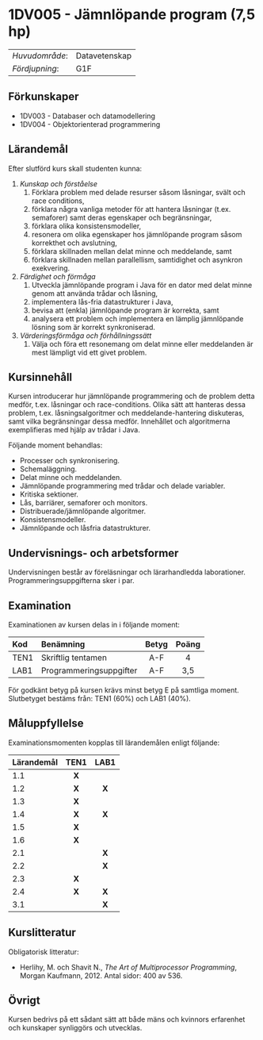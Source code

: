 # 1DV005 - Jämnlöpande program (7,5 hp)

|     |     |
| --- | --- | 
| *Huvudområde*: | Datavetenskap | 
| *Fördjupning*: | G1F | 

## Förkunskaper

- 1DV003 - Databaser och datamodellering
- 1DV004 - Objektorienterad programmering

## Lärandemål

Efter slutförd kurs skall studenten kunna:

1. *Kunskap och förståelse*
    1. Förklara problem med delade resurser såsom låsningar, svält och race conditions,
    2. förklara några vanliga metoder för att hantera låsningar (t.ex. semaforer) samt deras egenskaper och begränsningar,
    3. förklara olika konsistensmodeller,
    4. resonera om olika egenskaper hos jämnlöpande program såsom korrekthet och avslutning,
    5. förklara skillnaden mellan delat minne och meddelande, samt
    6. förklara skillnaden mellan parallellism, samtidighet och asynkron exekvering.
2. *Färdighet och förmåga*
    1. Utveckla jämnlöpande program i Java för en dator med delat minne genom att använda trådar och låsning,
    2. implementera lås-fria datastrukturer i Java, 
    3. bevisa att (enkla) jämnlöpande program är korrekta, samt
    4. analysera ett problem och implementera en lämplig jämnlöpande lösning som är korrekt synkroniserad.
3. *Värderingsförmåga och förhållningssätt*
    1. Välja och föra ett resonemang om delat minne eller meddelanden är mest lämpligt vid ett givet problem.

## Kursinnehåll

Kursen introducerar hur jämnlöpande programmering och de problem detta medför, t.ex. låsningar och race-conditions. Olika sätt att hanteras dessa problem, t.ex. låsningsalgoritmer och meddelande-hantering diskuteras, samt vilka begränsningar dessa medför. Innehållet och algoritmerna exemplifieras med hjälp av trådar i Java.

Följande moment behandlas:

- Processer och synkronisering.
- Schemaläggning.
- Delat minne och meddelanden.
- Jämnlöpande programmering med trådar och delade variabler.
- Kritiska sektioner.
- Lås, barriärer, semaforer och monitors.
- Distribuerade/jämnlöpande algoritmer.
- Konsistensmodeller.
- Jämnlöpande och låsfria datastrukturer.

## Undervisnings- och arbetsformer

Undervisningen består av föreläsningar och lärarhandledda laborationer. Programmeringsuppgifterna sker i par.  

## Examination

Examinationen av kursen delas in i följande moment:

| Kod  | Benämning               | Betyg | Poäng | 
| :--- | :-----------------------| :---: | :---: |
| TEN1 | Skriftlig tentamen      | A-F   | 4     |
| LAB1 | Programmeringsuppgifter | A-F   | 3,5   |

För godkänt betyg på kursen krävs minst betyg E på samtliga moment. Slutbetyget bestäms från: TEN1 (60%) och LAB1 (40%).

## Måluppfyllelse

Examinationsmomenten kopplas till lärandemålen enligt följande:

| Lärandemål | TEN1  | LAB1  |  
| :--------- | :---: | :---: |  
| 1.1        | **X** |       |  
| 1.2        | **X** | **X** |  
| 1.3        | **X** |       |  
| 1.4        | **X** | **X** |  
| 1.5        | **X** |       |  
| 1.6        | **X** |       |  
| 2.1        |       | **X** |  
| 2.2        |       | **X** |  
| 2.3        | **X** |       |  
| 2.4        | **X** | **X** |  
| 3.1        |       | **X** |  

## Kurslitteratur

Obligatorisk litteratur:

- Herlihy, M. och Shavit N., *The Art of Multiprocessor Programming*, Morgan Kaufmann, 2012. Antal sidor: 400 av 536.

## Övrigt

Kursen bedrivs på ett sådant sätt att både mäns och kvinnors erfarenhet och kunskaper synliggörs och utvecklas.